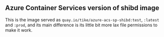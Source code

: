 ## Azure Container Services version of shibd image

This is the image served as `quay.io/tike/azure-acs-sp-shibd:test`, `:latest` and `:prod`, 
and its main difference is its little bit more lax file permissions to make it work.
